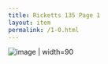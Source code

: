 ```yaml
---
title: Ricketts 135 Page 1
layout: item
permalink: /1-0.html
---
```

![image](/objects/1.0jpg) | width=90
